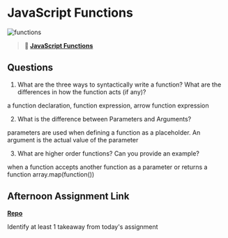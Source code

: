 # JavaScript Functions

![functions](https://bcw.blob.core.windows.net/public/img/function-anatomy.jpg)

> **📖 [JavaScript Functions](https://codeworksacademy.com/fs-student-guide/resources/wk2/02-Functions)**

## Questions

1. What are the three ways to syntactically write a function? What are the differences in how the function acts (if any)?

a function declaration, function expression, arrow function expression

2. What is the difference between Parameters and Arguments?

parameters are used when defining a function as a placeholder. An argument is the actual value of the parameter

3. What are higher order functions? Can you provide an example?

when a function accepts another function as a parameter or returns a function
array.map(function())

## Afternoon Assignment Link

**[Repo](https://github.com/KellyWemmer/jspackages)**

Identify at least 1 takeaway from today's assignment
